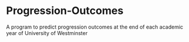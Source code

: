 # Progression-Outcomes
A program to predict progression outcomes at the end of each academic year of University of Westminster 
